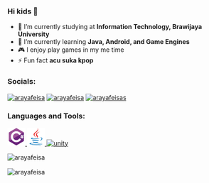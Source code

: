### Hi kids 👋

<!--
**ArayaFeisa/ArayaFeisa** is a ✨ _special_ ✨ repository because its `README.md` (this file) appears on your GitHub profile.

Here are some ideas to get you started:

- 🔭 I’m currently working on ...
- 🌱 I’m currently learning ...
- 👯 I’m looking to collaborate on ...
- 🤔 I’m looking for help with ...
- 💬 Ask me about ...
- 📫 How to reach me: ...
- 😄 Pronouns: ...
- ⚡ Fun fact: ...
-->

- 🔭 I’m currently studying at **Information Technology, Brawijaya University**
- 🌱 I’m currently learning **Java, Android, and Game Engines**
- 🎮 I enjoy play games in my me time 
- ⚡ Fun fact **acu suka kpop**

<h3 align="left">Socials:</h3>
<p align="left">
<a href="https://linkedin.com/in/arayafeisa" target="blank"><img align="center" src="https://raw.githubusercontent.com/rahuldkjain/github-profile-readme-generator/master/src/images/icons/Social/linked-in-alt.svg" alt="arayafeisa" height="30" width="40" /></a>
<a href="https://instagram.com/arayafeisa" target="blank"><img align="center" src="https://raw.githubusercontent.com/rahuldkjain/github-profile-readme-generator/master/src/images/icons/Social/instagram.svg" alt="arayafeisa" height="30" width="40" /></a>
<a href="https://www.hackerrank.com/arayafeisas" target="blank"><img align="center" src="https://raw.githubusercontent.com/rahuldkjain/github-profile-readme-generator/master/src/images/icons/Social/hackerrank.svg" alt="arayafeisas" height="30" width="40" /></a>
</p>

<h3 align="left">Languages and Tools:</h3>
<p align="left"> <a href="https://www.w3schools.com/cs/" target="_blank" rel="noreferrer"> <img src="https://raw.githubusercontent.com/devicons/devicon/master/icons/csharp/csharp-original.svg" alt="csharp" width="40" height="40"/> </a> <a href="https://www.java.com" target="_blank" rel="noreferrer"> <img src="https://raw.githubusercontent.com/devicons/devicon/master/icons/java/java-original.svg" alt="java" width="40" height="40"/> </a> <a href="https://unity.com/" target="_blank" rel="noreferrer"> <img src="https://www.vectorlogo.zone/logos/unity3d/unity3d-icon.svg" alt="unity" width="40" height="40"/> </a> </p>

<p><img align="center" src="https://github-readme-stats.vercel.app/api/top-langs?username=arayafeisa&show_icons=true&locale=en&layout=compact" alt="arayafeisa" /></p>

<p><img align="center" src="https://github-readme-streak-stats.herokuapp.com/?user=arayafeisa&" alt="arayafeisa" /></p>
